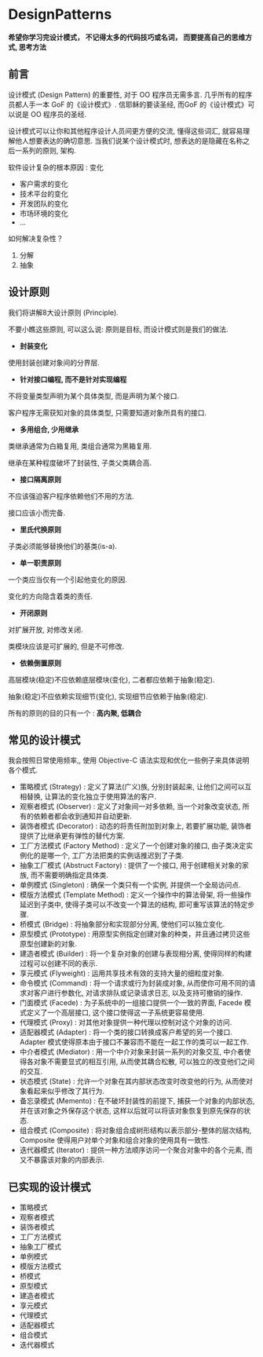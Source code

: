 # DesignPatterns
**希望你学习完设计模式， 不记得太多的代码技巧或名词， 而要提高自己的思维方式, 思考方法**
## 前言
设计模式 (Design Pattern) 的重要性, 对于 OO 程序员无需多言. 几乎所有的程序员都人手一本 GoF 的《设计模式》.
信耶稣的要读圣经, 而GoF 的《设计模式》可以说是 OO 程序员的圣经.

设计模式可以让你和其他程序设计人员间更方便的交流, 懂得这些词汇, 就容易理解他人想要表达的确切意思. 当我们说某个设计模式时, 想表达的是隐藏在名称之后一系列的原则, 架构.

软件设计复杂的根本原因 : 变化
* 客户需求的变化
* 技术平台的变化
* 开发团队的变化
* 市场环境的变化
* ...

如何解决复杂性？
1. 分解
2. 抽象

## 设计原则
我们将讲解8大设计原则 (Principle).

不要小瞧这些原则,  可以这么说: 原则是目标, 而设计模式则是我们的做法.

* **封装变化**

使用封装创建对象间的分界层.

* **针对接口编程, 而不是针对实现编程**

不将变量类型声明为某个具体类型, 而是声明为某个接口.

客户程序无需获知对象的具体类型, 只需要知道对象所具有的接口.

* **多用组合, 少用继承**

类继承通常为白箱复用, 类组合通常为黑箱复用.

继承在某种程度破坏了封装性, 子类父类耦合高.

* **接口隔离原则**

不应该强迫客户程序依赖他们不用的方法.

接口应该小而完备.

* **里氏代换原则**

子类必须能够替换他们的基类(is-a).

* **单一职责原则**

一个类应当仅有一个引起他变化的原因.

变化的方向隐含着类的责任.

* **开闭原则**

对扩展开放, 对修改关闭.

类模块应该是可扩展的, 但是不可修改.

* **依赖倒置原则**

高层模块(稳定)不应依赖底层模块(变化), 二者都应依赖于抽象(稳定).

抽象(稳定)不应依赖实现细节(变化), 实现细节应依赖于抽象(稳定).

所有的原则的目的只有一个 : **高内聚, 低耦合**

## 常见的设计模式
我会按照日常使用频率,, 使用 Objective-C 语法实现和优化一些例子来具体说明各个模式.

* 策略模式 (Strategy) : 定义了算法(广义)族, 分别封装起来, 让他们之间可以互相替换, 让算法的变化独立于使用算法的客户.
* 观察者模式 (Observer) : 定义了对象间一对多依赖, 当一个对象改变状态, 所有的依赖者都会收到通知并自动更新.
* 装饰者模式 (Decorator) : 动态的将责任附加到对象上, 若要扩展功能, 装饰者提供了比继承更有弹性的替代方案.
* 工厂方法模式  (Factory Method) : 定义了一个创建对象的接口, 由子类决定实例化的是哪一个, 工厂方法把类的实例话推迟到了子类.
* 抽象工厂模式 (Abstruct Factory) : 提供了一个接口, 用于创建相关对象的家族, 而不需要明确指定具体类.
* 单例模式 (Singleton) : 确保一个类只有一个实例, 并提供一个全局访问点.
* 模版方法模式 (Template Method) : 定义一个操作中的算法骨架, 将一些操作延迟到子类中, 使得子类可以不改变一个算法的结构, 即可重写该算法的特定步骤.
* 桥模式 (Bridge) : 将抽象部分和实现部分分离, 使他们可以独立变化.
* 原型模式 (Prototype) : 用原型实例指定创建对象的种类，并且通过拷贝这些原型创建新的对象.
* 建造者模式 (Builder) : 将一个复杂对象的创建与表现相分离, 使得同样的构建过程可以创建不同的表示.
* 享元模式 (Flyweight) : 运用共享技术有效的支持大量的细粒度对象.
* 命令模式 (Command) : 将一个请求或行为封装成对象, 从而使你可用不同的请求对客户进行参数化, 对请求排队或记录请求日志, 以及支持可撤销的操作.
* 门面模式 (Facede) : 为子系统中的一组接口提供一个一致的界面, Facede 模式定义了一个高层接口, 这个接口使得这一子系统更容易使用.
* 代理模式 (Proxy) : 对其他对象提供一种代理以控制对这个对象的访问.
* 适配器模式 (Adapter) : 将一个类的接口转换成客户希望的另一个接口. Adapter 模式使得原本由于接口不兼容而不能在一起工作的类可以一起工作.
* 中介者模式 (Mediator) : 用一个中介对象来封装一系列的对象交互, 中介者使得各对象不需要显式的相互引用, 从而使其耦合松散, 可以独立的改变他们之间的交互.
* 状态模式 (State) : 允许一个对象在其内部状态改变时改变他的行为, 从而使对象看起来似乎修改了其行为.
* 备忘录模式 (Memento) : 在不破坏封装性的前提下, 捕获一个对象的内部状态, 并在该对象之外保存这个状态, 这样以后就可以将该对象恢复到原先保存的状态.
* 组合模式 (Composite) : 将对象组合成树形结构以表示部分-整体的层次结构, Composite 使得用户对单个对象和组合对象的使用具有一致性.
* 迭代器模式 (Iterator) : 提供一种方法顺序访问一个聚合对象中的各个元素, 而又不暴露该对象的内部表示.

## 已实现的设计模式

* 策略模式
* 观察者模式
* 装饰者模式
* 工厂方法模式
* 抽象工厂模式
* 单例模式
* 模版方法模式
* 桥模式
* 原型模式
* 建造者模式
* 享元模式
* 代理模式
* 适配器模式
* 组合模式
* 迭代器模式
